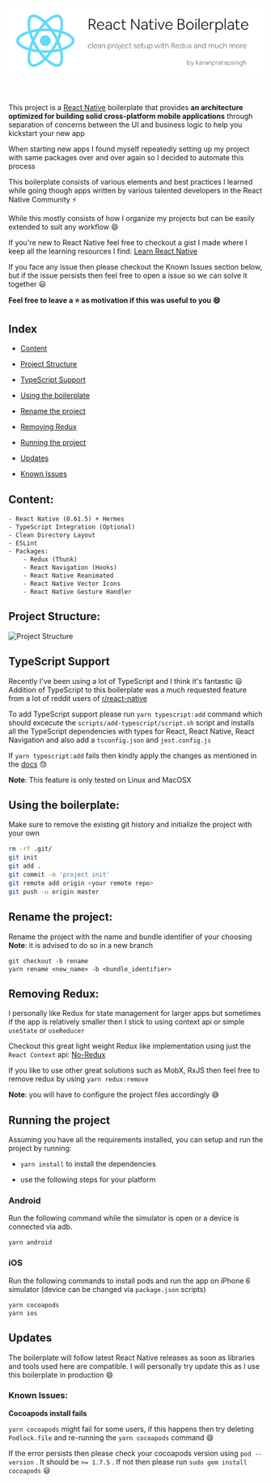 <p align="center">
<img style="margin-bottom: 40px; " alt="Project Structure" src="./assets/images/banner.png">
</p>

This project is a [React Native](https://facebook.github.io/react-native/) boilerplate that  provides **an architecture optimized for building solid cross-platform mobile applications** through separation of concerns between the UI and business logic to help you kickstart your new app

When starting new apps I found myself repeatedly setting up my project with same packages over and over again so I decided to automate this process

This boilerplate consists of various elements and best practices I learned while going though apps written by various talented developers in the React Native Community :zap:

While this mostly consists of how I organize my projects but can be easily extended to suit any workflow :smile:

If you're new to React Native feel free to checkout a gist I made where I keep all the learning resources I find: [Learn React Native](https://gist.github.com/karanpratapsingh/51dc4e585439758eb6afcc90ede21880)

If you face any issue then please checkout the Known Issues section below, but if the issue persists then feel free to open a issue so we can solve it together :smiley:

**Feel free to leave a :star: as motivation if this was useful to you :smile:**

## Index

   - [Content](#Content)

   - [Project Structure](#ProjectStructure)

   - [TypeScript Support](#TypeScriptSupport)

   - [Using the boilerplate](#UsingBoilerplate)

   - [Rename the project](#RenameProject)

   - [Removing Redux](#RemovingRedux)

   - [Running the project](#RunningProject)

   - [Updates](#Updates)

   - [Known Issues](#KnownIssues)

## <a name="Content"></a> Content:

    - React Native (0.61.5) + Hermes
    - TypeScript Integration (Optional)
    - Clean Directory Layout
    - ESLint
    - Packages:
        - Redux (Thunk)
        - React Navigation (Hooks)
        - React Native Reanimated
        - React Native Vector Icons
        - React Native Gesture Handler

## <a name="ProjectStructure"></a> Project Structure:

<img width="200" alt="Project Structure" src="https://user-images.githubusercontent.com/29705703/65224389-b3779980-dae0-11e9-9988-27a2ab7b5fe1.png">

## <a name="TypeScriptSupport"></a> TypeScript Support

Recently I've been using a lot of TypeScript and I think it's fantastic :smiley: 
Addition of TypeScript to this boilerplate was a much requested feature from a lot of reddit users of [r/react-native](https://www.reddit.com/r/reactnative/)

To add TypeScript support please run `yarn typescript:add` command which should excecute the `scripts/add-typescript/script.sh` script and installs all the TypeScript dependencies with types for React, React Native, React Navigation and also add a `tsconfig.json` and `jest.config.js` 

If `yarn typescript:add` fails then kindly apply the changes as mentioned in the [docs](https://facebook.github.io/react-native/docs/typescript) :sweat:

**Note**: This feature is only tested on Linux and MacOSX

## <a name="UsingBoilerplate"></a> Using the boilerplate:

Make sure to remove the existing git history and initialize the project with your own 

``` bash
rm -rf .git/
git init
git add .
git commit -m 'project init'
git remote add origin <your remote repo>
git push -u origin master
```

## <a name="RenameProject"></a> Rename the project:

Rename the project with the name and bundle identifier of your choosing
**Note**: it is advised to do so in a new branch

``` 
git checkout -b rename
yarn rename <new_name> -b <bundle_identifier>
```

## <a name="RemovingRedux"></a> Removing Redux:

I personally like Redux for state management for larger apps but sometimes if the app is relatively smaller then I stick to using context api or simple `useState` or `useReducer` 

Checkout this great light weight Redux like implementation using just the `React Context` api: [No-Redux](https://github.com/RichardBray/no-redux)

If you like to use other great solutions such as MobX, RxJS then feel free to remove redux by using `yarn redux:remove` 

**Note**: you will have to configure the project files accordingly :sweat_smile:

## <a name="RunningProject"></a> Running the project

Assuming you have all the requirements installed, you can setup and run the project by running:

* `yarn install` to install the dependencies

* use the following steps for your platform

### Android

Run the following command while the simulator is open or a device is connected via adb.

``` 
yarn android
```

### iOS

Run the following commands to install pods and run the app on iPhone 6 simulator (device can be changed via `package.json` scripts)

``` 
yarn cocoapods
yarn ios
```

## <a name="Updates"></a> Updates

The boilerplate will follow latest React Native releases as soon as libraries and tools used here are compatible. I will personally try update this as I use this boilerplate in production :smile:

### <a name="KnownIssues"></a> Known Issues:

**Cocoapods install fails**

`yarn cocoapods` might fail for some users, if this happens then try deleting `Podlock.file` and re-running the `yarn cocoapods` command :smile:

If the error persists then please check your cocoapods version using `pod --version` . It should be `>= 1.7.5` . If not then please run `sudo gem install cocoapods` :smiley: 

